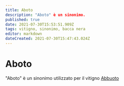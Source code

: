 ```yaml
---
title: Aboto
description: "Aboto" è un sinonimo.
published: true
date: 2021-07-30T15:53:51.909Z
tags: vitigno, sinonimo, bacca nera
editor: markdown
dateCreated: 2021-07-30T15:47:43.024Z
---
```


# Aboto
"Aboto" è un sinonimo utilizzato per il vitigno [Abbuoto](/vitigni/bacca-nera/abbuoto)